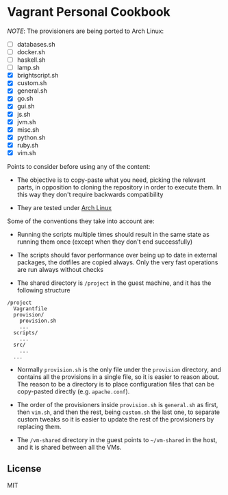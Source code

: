 # Vagrant Personal Cookbook

*NOTE*: The provisioners are being ported to Arch Linux:

- [ ] databases.sh
- [ ] docker.sh
- [ ] haskell.sh
- [ ] lamp.sh
- [x] brightscript.sh
- [x] custom.sh
- [x] general.sh
- [x] go.sh
- [x] gui.sh
- [x] js.sh
- [x] jvm.sh
- [x] misc.sh
- [x] python.sh
- [x] ruby.sh
- [x] vim.sh

Points to consider before using any of the content:

- The objective is to copy-paste what you need, picking the relevant parts, in opposition to cloning the repository in order to execute them. In this way they don't require backwards compatibility

- They are tested under [Arch Linux](https://www.archlinux.org/)

Some of the conventions they take into account are:

- Running the scripts multiple times should result in the same state as running them once (except when they don't end successfully)

- The scripts should favor performance over being up to date in external packages, the dotfiles are copied always. Only the very fast operations are run always without checks

- The shared directory is `/project` in the guest machine, and it has the following structure

```
/project
  Vagrantfile
  provision/
    provision.sh
    ...
  scripts/
    ...
  src/
    ...
  ...
```

- Normally `provision.sh` is the only file under the `provision` directory, and contains all the provisions in a single file, so it is easier to reason about. The reason to be a directory is to place configuration files that can be copy-pasted directly (e.g. `apache.conf`).

- The order of the provisioners inside `provision.sh` is `general.sh` as first, then `vim.sh`, and then the rest, being `custom.sh` the last one, to separate custom tweaks so it is easier to update the rest of the provisioners by replacing them.

- The `/vm-shared` directory in the guest points to `~/vm-shared` in the host, and it is shared between all the VMs.

## License

MIT

